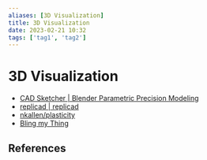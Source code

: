 ```yaml
---
aliases: [3D Visualization]
title: 3D Visualization
date: 2023-02-21 10:32
tags: ['tag1', 'tag2']
---
```


# 3D Visualization

- [CAD Sketcher | Blender Parametric Precision Modeling](https://www.cadsketcher.com/)
- [replicad | replicad](https://replicad.xyz/)
- [nkallen/plasticity](https://github.com/nkallen/plasticity)
- [Bling my Thing](https://blingmything.sgenoud.com/)

## References
